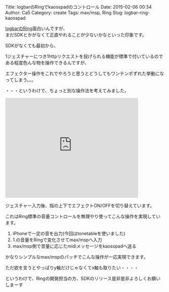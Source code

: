 Title: logbarのRingでkaosspadのコントロール
Date: 2015-02-06 00:34
Author: Ca5
Category: create
Tags: max/msp, Ring
Slug: logbar-ring-kaosspad

[logbarのRing](http://logbar.jp/ring/ja/developer/)面白いんですが、  
まだSDKとかがなくて正直やれることが少ないかなといった印象です。

SDKがなくても最初から、  

1ジェスチャーにつき1httpリクエストを投げられる機能が標準で付いているので  
ある程度色んな物を操作できるんですが、  

エフェクター操作をこれでやろうと思うとどうしてもワンテンポずれた挙動になってしまう。。。

・・・というわけで、ちょっと別な操作法を考えてみました。  

<iframe width="420" height="315" src="https://www.youtube.com/embed/RIszxzo9Zco" frameborder="0" allowfullscreen></iframe>

ジェスチャー入力後、指の上下でエフェクトON/OFFを切り替えています。  

これはRing標準の音量コントロールを無理やり使ってこんな操作を実現しています。

1.  iPhoneで一定の音を出力(今回はtonetableを使いました)
2.  1.の音量をRingで変化させてmax/mspへ入力
3.  max/msp側で音量に応じたmidiメッセージをkaosspadへ送る

かなりシンプルなmax/mspのパッチでこんな操作が一応実現できます。

ただ欲を言うとやっぱりy軸だけじゃなくてx軸も取りたい・・・・  

というわけで、Ringの開発担当の方、SDKのリリース是非是非よろしくお願いしまーす
